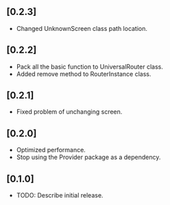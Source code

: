 ## [0.2.3]

- Changed UnknownScreen class path location.


## [0.2.2]

- Pack all the basic function to UniversalRouter class.
- Added remove method to RouterInstance class.

## [0.2.1]

- Fixed problem of unchanging screen.


## [0.2.0]

- Optimized performance.
- Stop using the Provider package as a dependency.


## [0.1.0]

* TODO: Describe initial release.

